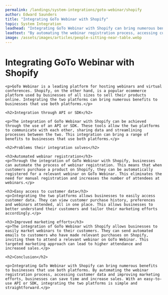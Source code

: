 ```yaml
---
permalink: /landings/system-integrations/goto-webinar/shopify
author: Edward Saunders
title: "Integrating GoTo Webinar with Shopify"
topic: System Integration
leadhead: "Integrating GoTo Webinar with Shopify can bring numerous benefits to businesses that use both platforms"
leadtext: "By automating the webinar registration process, accessing customer data and improving marketing efforts, businesses can save time and increase sales. With an easy-to-use API or SDK, integrating the two platforms is simple and straightforward."
image: /assets/images/articles/people-sitting-near-table.webp
---
```

<div class="arttext">	<h1>Integrating GoTo Webinar with Shopify</h1>

	<p>GoTo Webinar is a leading platform for hosting webinars and virtual conferences. Shopify, on the other hand, is a popular ecommerce platform used by businesses of all sizes to sell their products online. Integrating the two platforms can bring numerous benefits to businesses that use both platforms.</p>

	<h2>Integration through API or SDK</h2>

	<p>The integration of GoTo Webinar with Shopify can be achieved through the use of an API or SDK. These tools allow the two platforms to communicate with each other, sharing data and streamlining processes between the two. This integration can bring a range of benefits to businesses that use both platforms.</p>

	<h2>Problems their integration solves</h2>

	<h3>Automated webinar registration</h3>
	<p>Through the integration of GoTo Webinar with Shopify, businesses can automate the process of webinar registration. This means that when customers purchase a product on Shopify, they can be automatically registered for a relevant webinar on GoTo Webinar. This eliminates the need for manual registration and increases the number of attendees at webinars.</p>

	<h3>Easy access to customer data</h3>
	<p>Integrating the two platforms allows businesses to easily access customer data. They can view customer purchase history, preferences and webinars attended, all in one place. This allows businesses to better understand their customers and tailor their marketing efforts accordingly.</p>

	<h3>Improved marketing efforts</h3>
	<p>The integration of GoTo Webinar with Shopify allows businesses to easily market webinars to their customers. They can send automated emails to customers who have made relevant purchases on Shopify, inviting them to attend a relevant webinar on GoTo Webinar. This targeted marketing approach can lead to higher attendance and increased sales.</p>

	<h2>Conclusion</h2>

	<p>Integrating GoTo Webinar with Shopify can bring numerous benefits to businesses that use both platforms. By automating the webinar registration process, accessing customer data and improving marketing efforts, businesses can save time and increase sales. With an easy-to-use API or SDK, integrating the two platforms is simple and straightforward.</p>
</div>